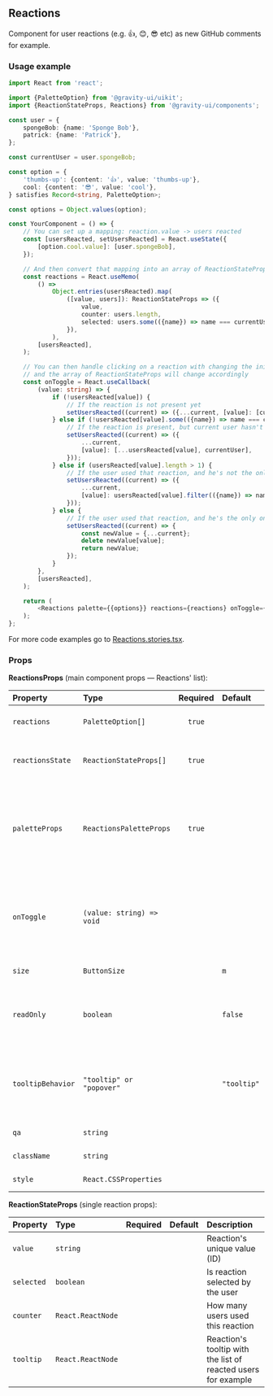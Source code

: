 ## Reactions

Component for user reactions (e.g. 👍, 😊, 😎 etc) as new GitHub comments for example.

### Usage example

```typescript
import React from 'react';

import {PaletteOption} from '@gravity-ui/uikit';
import {ReactionStateProps, Reactions} from '@gravity-ui/components';

const user = {
    spongeBob: {name: 'Sponge Bob'},
    patrick: {name: 'Patrick'},
};

const currentUser = user.spongeBob;

const option = {
    'thumbs-up': {content: '👍', value: 'thumbs-up'},
    cool: {content: '😎', value: 'cool'},
} satisfies Record<string, PaletteOption>;

const options = Object.values(option);

const YourComponent = () => {
    // You can set up a mapping: reaction.value -> users reacted
    const [usersReacted, setUsersReacted] = React.useState({
        [option.cool.value]: [user.spongeBob],
    });

    // And then convert that mapping into an array of ReactionStateProps
    const reactions = React.useMemo(
        () =>
            Object.entries(usersReacted).map(
                ([value, users]): ReactionStateProps => ({
                    value,
                    counter: users.length,
                    selected: users.some(({name}) => name === currentUser.name),
                }),
            ),
        [usersReacted],
    );

    // You can then handle clicking on a reaction with changing the inital mapping,
    // and the array of ReactionStateProps will change accordingly
    const onToggle = React.useCallback(
        (value: string) => {
            if (!usersReacted[value]) {
                // If the reaction is not present yet
                setUsersReacted((current) => ({...current, [value]: [currentUser]}));
            } else if (!usersReacted[value].some(({name}) => name === currentUser.name)) {
                // If the reaction is present, but current user hasn't selected it yet
                setUsersReacted((current) => ({
                    ...current,
                    [value]: [...usersReacted[value], currentUser],
                }));
            } else if (usersReacted[value].length > 1) {
                // If the user used that reaction, and he's not the only one who used it
                setUsersReacted((current) => ({
                    ...current,
                    [value]: usersReacted[value].filter(({name}) => name !== currentUser.name),
                }));
            } else {
                // If the user used that reaction, and he's the only one who used it
                setUsersReacted((current) => {
                    const newValue = {...current};
                    delete newValue[value];
                    return newValue;
                });
            }
        },
        [usersReacted],
    );

    return (
        <Reactions palette={{options}} reactions={reactions} onToggle={onToggle} />
    );
};
```

For more code examples go to [Reactions.stories.tsx](https://github.com/gravity-ui/components/blob/main/src/components/Reactions/__stories__/Reactions.stories.tsx).

### Props

**ReactionsProps** (main component props — Reactions' list):

| Property          | Type                      | Required | Default     | Description                                                                                    |
| :---------------- | :------------------------ | :------: | :---------- | :--------------------------------------------------------------------------------------------- |
| `reactions`       | `PaletteOption[]`         |  `true`  |             | List of all available reactions                                                                |
| `reactionsState`  | `ReactionStateProps[]`    |  `true`  |             | List of reactions that were used                                                               |
| `paletteProps`    | `ReactionsPaletteProps`   |  `true`  |             | Notifications' palette props — it's a `Palette` component with available reactions to the user |
| `onToggle`        | `(value: string) => void` |          |             | Fires when a user clicks on a Reaction (in a Palette or in the Reactions' list)                |
| `size`            | `ButtonSize`              |          | `m`         | Buttons's size                                                                                 |
| `readOnly`        | `boolean`                 |          | `false`     | readOnly state (usage example: only signed in users can react)                                 |
| `tooltipBehavior` | `"tooltip" or "popover"`  |          | `"tooltip"` | How a reaction's tooltip should act: as a tooltip, or as a popover                             |
| `qa`              | `string`                  |          |             | `qa` attribute for testing                                                                     |
| `className`       | `string`                  |          |             | HTML `class` attribute                                                                         |
| `style`           | `React.CSSProperties`     |          |             | HTML `style` attribute                                                                         |

**ReactionStateProps** (single reaction props):

| Property   | Type              | Required | Default | Description                                                   |
| :--------- | :---------------- | :------: | :------ | :------------------------------------------------------------ |
| `value`    | `string`          |          |         | Reaction's unique value (ID)                                  |
| `selected` | `boolean`         |          |         | Is reaction selected by the user                              |
| `counter`  | `React.ReactNode` |          |         | How many users used this reaction                             |
| `tooltip`  | `React.ReactNode` |          |         | Reaction's tooltip with the list of reacted users for example |
